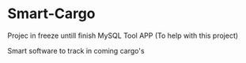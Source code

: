 # Smart-Cargo

Projec in freeze untill finish MySQL Tool APP (To help with this project)

Smart software to track in coming  cargo's
